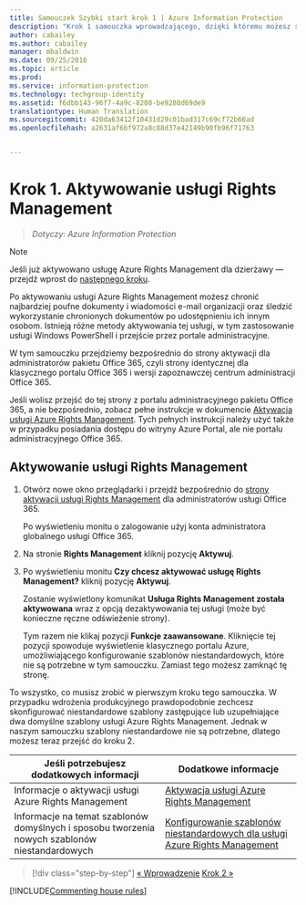 ```yaml
---
title: Samouczek Szybki start krok 1 | Azure Information Protection
description: "Krok 1 samouczka wprowadzającego, dzięki któremu możesz szybko wypróbować usługę Microsoft Azure Information Protection w swojej organizacji. Wystarczy około 20 minut."
author: cabailey
ms.author: cabailey
manager: mbaldwin
ms.date: 09/25/2016
ms.topic: article
ms.prod: 
ms.service: information-protection
ms.technology: techgroup-identity
ms.assetid: f6dbb143-96f7-4a9c-8208-be9280d69de9
translationtype: Human Translation
ms.sourcegitcommit: 420da63412f10431d29c01bad317c69cf72b66ad
ms.openlocfilehash: a2631af6bf972a8c88d37e42149b90fb96f71763


---
```


# <a name="step-1-activate-the-rights-management-service"></a>Krok 1. Aktywowanie usługi Rights Management
 
>*Dotyczy: Azure Information Protection*

> [!NOTE]
>Jeśli już aktywowano usługę Azure Rights Management dla dzierżawy — przejdź wprost do [następnego kroku](infoprotect-tutorial-step2.md). 

Po aktywowaniu usługi Azure Rights Management możesz chronić najbardziej poufne dokumenty i wiadomości e-mail organizacji oraz śledzić wykorzystanie chronionych dokumentów po udostępnieniu ich innym osobom. Istnieją różne metody aktywowania tej usługi, w tym zastosowanie usługi Windows PowerShell i przejście przez portale administracyjne.

W tym samouczku przejdziemy bezpośrednio do strony aktywacji dla administratorów pakietu Office 365, czyli strony identycznej dla klasycznego portalu Office 365 i wersji zapoznawczej centrum administracji Office 365. 

Jeśli wolisz przejść do tej strony z portalu administracyjnego pakietu Office 365, a nie bezpośrednio, zobacz pełne instrukcje w dokumencie [Aktywacja usługi Azure Rights Management](../deploy-use/activate-service.md). Tych pełnych instrukcji należy użyć także w przypadku posiadania dostępu do witryny Azure Portal, ale nie portalu administracyjnego Office 365.

## <a name="to-activate-the-rights-management-service"></a>Aktywowanie usługi Rights Management

1. Otwórz nowe okno przeglądarki i przejdź bezpośrednio do [strony aktywacji usługi Rights Management](https://account.activedirectory.windowsazure.com/RmsOnline/Manage.aspx) dla administratorów usługi Office 365.
    
    Po wyświetleniu monitu o zalogowanie użyj konta administratora globalnego usługi Office 365.

2. Na stronie **Rights Management** kliknij pozycję **Aktywuj**.

3. Po wyświetleniu monitu **Czy chcesz aktywować usługę Rights Management?** kliknij pozycję **Aktywuj**.

    Zostanie wyświetlony komunikat **Usługa Rights Management została aktywowana** wraz z opcją dezaktywowania tej usługi (może być konieczne ręczne odświeżenie strony).

    Tym razem nie klikaj pozycji **Funkcje zaawansowane**. Kliknięcie tej pozycji spowoduje wyświetlenie klasycznego portalu Azure, umożliwiającego konfigurowanie szablonów niestandardowych, które nie są potrzebne w tym samouczku. Zamiast tego możesz zamknąć tę stronę.

To wszystko, co musisz zrobić w pierwszym kroku tego samouczka. W przypadku wdrożenia produkcyjnego prawdopodobnie zechcesz skonfigurować niestandardowe szablony zastępujące lub uzupełniające dwa domyślne szablony usługi Azure Rights Management. Jednak w naszym samouczku szablony niestandardowe nie są potrzebne, dlatego możesz teraz przejść do kroku 2.

|Jeśli potrzebujesz dodatkowych informacji|Dodatkowe informacje|
|--------------------------------|--------------------------|
|Informacje o aktywacji usługi Azure Rights Management|[Aktywacja usługi Azure Rights Management](../deploy-use/activate-service.md)|
|Informacje na temat szablonów domyślnych i sposobu tworzenia nowych szablonów niestandardowych|[Konfigurowanie szablonów niestandardowych dla usługi Azure Rights Management](../deploy-use/configure-custom-templates.md)|

>[!div class="step-by-step"]
[&#171; Wprowadzenie](infoprotect-quick-start-tutorial.md)
[Krok 2 &#187;](infoprotect-tutorial-step2.md)

[!INCLUDE[Commenting house rules](../includes/houserules.md)]



<!--HONumber=Feb17_HO2-->


